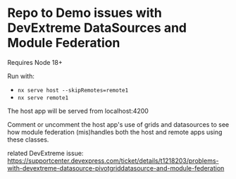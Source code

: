 # Repo to Demo issues with DevExtreme DataSources and Module Federation

Requires Node 18+

Run with:
- `nx serve host --skipRemotes=remote1`
- `nx serve remote1`

The host app will be served from localhost:4200

Comment or uncomment the host app's use of grids and datasources to see how module federation (mis)handles both the host and remote apps using these classes.

related DevExtreme issue: https://supportcenter.devexpress.com/ticket/details/t1218203/problems-with-devextreme-datasource-pivotgriddatasource-and-module-federation
